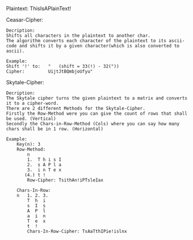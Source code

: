 Plaintext:  ThisIsAPlainText!

Ceasar-Cipher: 

    Decription:
    Shifts all characters in the plaintext to another char. 
    The algorithm converts each character of the plaintext to its ascii-code and shifts it by a given character(which is also converted to ascii).

    Example:
    Shift '!' to:   "   (shift = 33(!) - 32("))
    Cipher:         UijtJtBQmbjoUfyu"

Skytale-Cipher:
       
    Decription:
    The Skytale cipher turns the given plaintext to a matrix and converts it to a cipher-word.
    There are 2 different Methods for the Skytale-Cipher.
    Firstly the Row-Method were you can give the count of rows that shall be used. (Vertical)
    Secondly the Chars-in-Row-Method (Cols) where you can say how many chars shall be in 1 row. (Horizontal)

    Example:
        Key(n): 3
        Row-Method:
            n
            1.  T h i s I
            2.  s A P l a
            3.  i n T e x
           (4.) t !
            Row-Cipher: TsithAn!iPTsleIax
        
        Chars-In-Row:
        n   1. 2. 3.
            T  h  i
            s  I  s
            A  P  l
            a  i  n
            T  e  x
            t  !
            Chars-In-Row-Cipher: TsAaTthIPie!islnx
